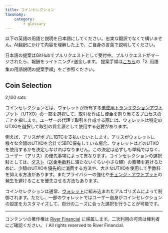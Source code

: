 ```yaml
---
title: コインセレクション
taxonomy:
    category:
        - glossary
---
```


以下の英語の用語と説明を日本語にしてください。忠実な翻訳でなくて構いません。AI翻訳にかけて内容を理解した上で、ご自身の言葉で説明してください。

日本語の提案はGitHubでプルリクエストとして受付中。プルリクエストがマージされたら、報酬をライトニング⚡️送金します。
提案手順は[こちら](https://github.com/lostinbitcoin/categories/wiki)の「2. 用語集の用語説明の提案手順」をご参照ください。

## Coin Selection
2,100 sats

コインセレクションとは、ウォレットが所有する[未使用トランザクションアウトプット（UTXO）](https://lostinbitcoin.jp/glossary/utxo/)の一部を選択して、取引を作成し資金を割り当てるプロセスのことを指します。ユーザーの代理で取引を作成する際には、ウォレットは特定のUTXOを選択して取引の資金源として使用する必要があります。

例えば、アリスがボブに1BTCを支払いたいとします。アリスがウォレットに様々な金額のUTXOを合計で5BTC保有している場合、ウォレットはどのUTXOを使用するかを決定しなければなりません。この決定は必ずしも単純ではなく、ユーザー（アリス）の優先事項によって異なります。コインセレクションの選択肢としては、[ダスト](https://lostinbitcoin.jp/glossary/dust/)（[送金手数料](https://lostinbitcoin.jp/glossary/transaction_fee/)に満たないくらい小さな額）の蓄積を避けるために、少額のUTXOを優先的に消費する方法や、大きなUTXOを使用して手数料を抑える方法があります。またプライバシーの強化や[チェンジ・アウトプット](https://lostinbitcoin.jp/glossary/change_output/)の発生を避けることを優先させる方法もあります。

コインセレクションは通常、[ウォレット](https://lostinbitcoin.jp/other/wallet/)に組み込まれたアルゴリズムによって制御されます。ただし、一部のウォレットではユーザー自身がコインセレクションの設定をカスタマイズして、自分のニーズに合った選択を行うことが可能です。

---
コンテンツの著作権は [River Financial](https://river.com/) に帰属します。二次利用の可否は権利者にご確認ください。 / All rights reserved to River Financial.
